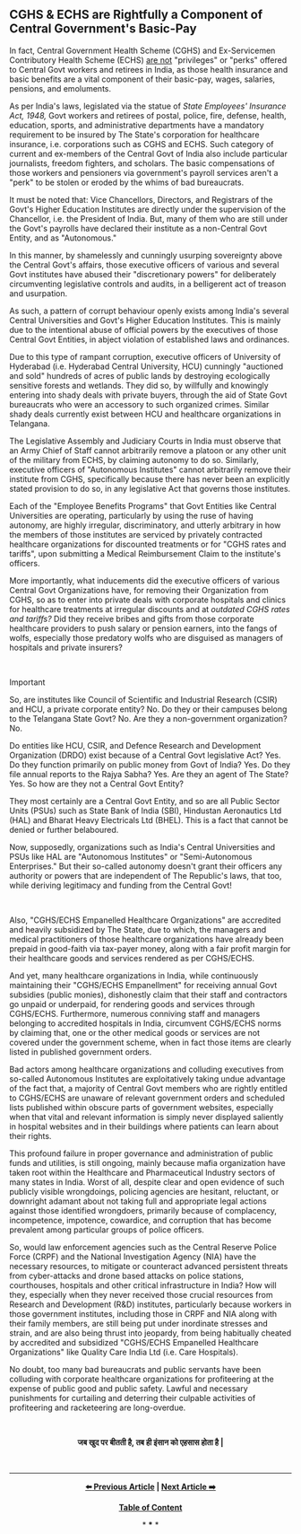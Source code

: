 ## CGHS & ECHS are Rightfully a Component of Central Government's Basic-Pay

In fact, Central Government Health Scheme (CGHS) and Ex-Servicemen Contributory Health Scheme (ECHS) <u>are not</u> "privileges" or "perks" offered to Central Govt workers and retirees in India, as those health insurance and basic benefits are a vital component of their basic-pay, wages, salaries, pensions, and emoluments. 

As per India's laws, legislated via the statue of *State Employees' Insurance Act, 1948,* Govt workers and retirees of postal, police, fire, defense, health, education, sports, and administrative departments have a mandatory requirement to be insured by The State's corporation for healthcare insurance, i.e. corporations such as CGHS and ECHS. Such category of current and ex-members of the Central Govt of India also include particular journalists, freedom fighters, and scholars. The basic compensations of those workers and pensioners via government's payroll services aren't a "perk" to be stolen or eroded by the whims of bad bureaucrats. 

It must be noted that: Vice Chancellors, Directors, and Registrars of the Govt's Higher Education Institutes are directly under the supervision of the Chancellor, i.e. the President of India. But, many of them who are still under the Govt's payrolls have declared their institute as a non-Central Govt Entity, and as "Autonomous." 

In this manner, by shamelessly and cunningly usurping sovereignty above the Central Govt's affairs, those executive officers of various and several Govt institutes have abused their "discretionary powers" for deliberately circumventing legislative controls and audits, in a belligerent act of treason and usurpation. 

As such, a pattern of corrupt behaviour openly exists among India's several Central Universities and Govt's Higher Education Institutes. This is mainly due to the intentional abuse of official powers by the executives of those Central Govt Entities, in abject violation of established laws and ordinances. 

Due to this type of rampant corruption, executive officers of University of Hyderabad (i.e. Hyderabad Central University, HCU) cunningly "auctioned and sold" hundreds of acres of public lands by destroying ecologically sensitive forests and wetlands. They did so, by willfully and knowingly entering into shady deals with private buyers, through the aid of State Govt bureaucrats who were an accessory to such organized crimes. Similar shady deals currently exist between HCU and healthcare organizations in Telangana. 

The Legislative Assembly and Judiciary Courts in India must observe that an Army Chief of Staff cannot arbitrarily remove a platoon or any other unit of the military from ECHS, by claiming autonomy to do so. Similarly, executive officers of "Autonomous Institutes" cannot arbitrarily remove their institute from CGHS, specifically because there has never been an explicitly stated provision to do so, in any legislative Act that governs those institutes. 

Each of the "Employee Benefits Programs" that Govt Entities like Central Universities are operating, particularly by using the ruse of having autonomy, are highly irregular, discriminatory, and utterly arbitrary in how the members of those institutes are serviced by privately contracted healthcare organizations for discounted treatments or for "CGHS rates and tariffs", upon submitting a Medical Reimbursement Claim to the institute's officers. 

More importantly, what inducements did the executive officers of various Central Govt Organizations have, for removing their Organization from CGHS, so as to enter into private deals with corporate hospitals and clinics for healthcare treatments at irregular discounts and at *outdated CGHS rates and tariffs?* Did they receive bribes and gifts from those corporate healthcare providers to push salary or pension earners, into the fangs of wolfs, especially those predatory wolfs who are disguised as managers of hospitals and private insurers?  

<br>

>[!IMPORTANT] 
>So, are institutes like Council of Scientific and Industrial Research (CSIR) and HCU, a private corporate entity? No. Do they or their campuses belong to the Telangana State Govt? No. Are they a non-government organization? No. 
> 
>Do entities like HCU, CSIR, and Defence Research and Development Organization (DRDO) exist because of a Central Govt legislative Act? Yes. Do they function primarily on public money from Govt of India? Yes. Do they file annual reports to the Rajya Sabha? Yes. Are they an agent of The State? Yes. So how are they not a Central Govt Entity? 
>
>They most certainly are a Central Govt Entity, and so are all Public Sector Units (PSUs) such as State Bank of India (SBI), Hindustan Aeronautics Ltd (HAL) and Bharat Heavy Electricals Ltd (BHEL). This is a fact that cannot be denied or further belaboured.  
>
>Now, supposedly, organizations such as India's Central Universities and PSUs like HAL are "Autonomous Institutes" or "Semi-Autonomous Enterprises." But their so-called autonomy doesn't grant their officers any authority or powers that are independent of The Republic's laws, that too, while deriving legitimacy and funding from the Central Govt!

<br>

Also, "CGHS/ECHS Empanelled Healthcare Organizations" are accredited and heavily subsidized by The State, due to which, the managers and medical practitioners of those healthcare organizations have already been prepaid in good-faith via tax-payer money, along with a fair profit margin for their healthcare goods and services rendered as per CGHS/ECHS.

And yet, many healthcare organizations in India, while continuously maintaining their "CGHS/ECHS Empanellment" for receiving annual Govt subsidies (public monies), dishonestly claim that their staff and contractors go unpaid or underpaid, for rendering goods and services through CGHS/ECHS. Furthermore, numerous conniving staff and managers belonging to accredited hospitals in India, circumvent CGHS/ECHS norms by claiming that, one or the other medical goods or services are not covered under the government scheme, when in fact those items are clearly listed in published government orders. 

Bad actors among healthcare organizations and colluding executives from so-called Autonomous Institutes are exploitatively taking undue advantage of the fact that, a majority of Central Govt members who are rightly entitled to CGHS/ECHS are unaware of relevant government orders and scheduled lists published within obscure parts of government websites, especially when that vital and relevant information is simply never displayed saliently in hospital websites and in their buildings where patients can learn about their rights. 

This profound failure in proper governance and administration of public funds and utilities, is still ongoing, mainly because mafia organization have taken root within the Healthcare and Pharmaceutical Industry sectors of many states in India. Worst of all, despite clear and open evidence of such publicly visible wrongdoings, policing agencies are hesitant, reluctant, or downright adamant about not taking full and appropriate legal actions against those identified wrongdoers, primarily because of complacency, incompetence, impotence, cowardice, and corruption that has become prevalent among particular groups of police officers. 

So, would law enforcement agencies such as the Central Reserve Police Force (CRPF) and the National Investigation Agency (NIA) have the necessary resources, to mitigate or counteract advanced persistent threats from cyber-attacks and drone based attacks on police stations, courthouses, hospitals and other critical infrastructure in India? How will they, especially when they never received those crucial resources from Research and Development (R&D) institutes, particularly because workers in those government institutes, including those in CRPF and NIA along with their family members, are still being put under inordinate stresses and strain, and are also being thrust into jeopardy, from being habitually cheated by accredited and subsidized "CGHS/ECHS Empanelled Healthcare Organizations" like Quality Care India Ltd (i.e. Care Hospitals). 

No doubt, too many bad bureaucrats and public servants have been colluding with corporate healthcare organizations for profiteering at the expense of public good and public safety. Lawful and necessary punishments for curtailing and deterring their culpable activities of profiteering and racketeering are long-overdue. 

<br>

<div align="center">

<p lang="hi"><strong>जब खुद पर बीतती है, तब ही इंसान को एहसास होता है |</strong></p>

</div>

<br>

---

<div align="center">
  
  **[:arrow_left: Previous Article][Prev] | [Next Article :arrow_right:][Next]** 
  
  **[Table of Content][TOC]**

  [Prev]: https://github.com/just-noticeable/damroo/blob/main/hidden-organized-crimes-within-the-healthcare-and-pharmaceutical-industry.md
  [TOC]: https://github.com/just-noticeable/damroo?tab=readme-ov-file#damroo
  [Next]: https://github.com/just-noticeable/damroo/

  
  <p>* <b>*</b> *</p> 
  
</div>